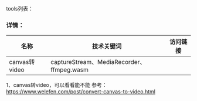 tools列表：

### 详情：
| 名称 | 技术关键词 | 访问链接 |
| ---- | ---- | ---- |
| canvas转video | captureStream、MediaRecorder、ffmpeg.wasm | |
1、canvas转video，可以看看能不能
参考：https://www.welefen.com/post/convert-canvas-to-video.html